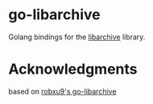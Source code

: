 go-libarchive
=============

Golang bindings for the [libarchive](http://libarchive.org) library.

Acknowledgments
===============

based on [robxu9's go-libarchive](https://github.com/robxu9/go-libarchive)

